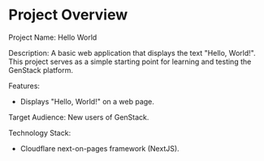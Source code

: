# Project Overview

Project Name: Hello World

Description: A basic web application that displays the text "Hello, World!". This project serves as a simple starting point for learning and testing the GenStack platform.

Features:

*   Displays "Hello, World!" on a web page.

Target Audience: New users of GenStack.

Technology Stack:

*   Cloudflare next-on-pages framework (NextJS).